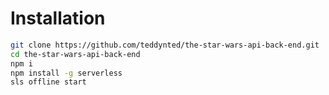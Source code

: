 # Installation

```bash
git clone https://github.com/teddynted/the-star-wars-api-back-end.git
cd the-star-wars-api-back-end
npm i
npm install -g serverless
sls offline start
```